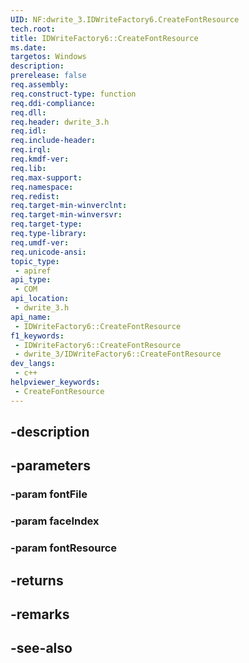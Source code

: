 ```yaml
---
UID: NF:dwrite_3.IDWriteFactory6.CreateFontResource
tech.root: 
title: IDWriteFactory6::CreateFontResource
ms.date: 
targetos: Windows
description: 
prerelease: false
req.assembly: 
req.construct-type: function
req.ddi-compliance: 
req.dll: 
req.header: dwrite_3.h
req.idl: 
req.include-header: 
req.irql: 
req.kmdf-ver: 
req.lib: 
req.max-support: 
req.namespace: 
req.redist: 
req.target-min-winverclnt: 
req.target-min-winversvr: 
req.target-type: 
req.type-library: 
req.umdf-ver: 
req.unicode-ansi: 
topic_type:
 - apiref
api_type:
 - COM
api_location:
 - dwrite_3.h
api_name:
 - IDWriteFactory6::CreateFontResource
f1_keywords:
 - IDWriteFactory6::CreateFontResource
 - dwrite_3/IDWriteFactory6::CreateFontResource
dev_langs:
 - c++
helpviewer_keywords:
 - CreateFontResource
---
```


## -description

## -parameters

### -param fontFile

### -param faceIndex

### -param fontResource

## -returns

## -remarks

## -see-also

